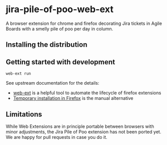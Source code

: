 # jira-pile-of-poo-web-ext

A browser extension for chrome and firefox decorating Jira tickets in Agile Boards with a smelly pile of poo per day in column.

## Installing the distribution

## Getting started with development

    web-ext run

See upstream documentation for the details:

* [web-ext](https://github.com/mozilla/web-ext) is a helpful tool to automate the lifecycle of firefox extensions
* [Temporary installation in Firefox](https://developer.mozilla.org/en-US/docs/Mozilla/Add-ons/WebExtensions/Temporary_Installation_in_Firefox) is the manual alternative

## Limitations

While Web Extensions are in principle portable between browsers with minor adjustments, the Jira Pile of Poo extension has not been ported yet. We are happy for pull requests in case you do it.
